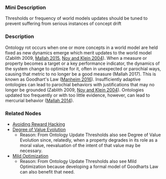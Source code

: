 ### Mini Description

Thresholds or frequency of world models updates should be tuned to prevent suffering from serious instances of concept drift

### Description

Ontology rot occurs when one or more concepts in a world model are held fixed as new dynamics emerge which merit updates to the world model (Zablith 2009, [Mallah 2015](http://smartdata2015.dataversity.net/sessionPop.cfm?confid=91&proposalid=7754), [Noy and Klein 2004](https://pdfs.semanticscholar.org/e38f/9d0878d9b06713142331695efe9ce5e5e0e0.pdf)). When a measure or property becomes a target or a key performance indicator, the dynamics of the system change to optimize for it, often in unexpected or parochial ways, causing that metric to no longer be a good measure (Mallah 2017). This is known as Goodhart's Law ([Manheim 2016](http://www.ribbonfarm.com/2016/06/09/goodharts-law-and-why-measurement-is-hard/)). Insufficiently adaptive ontologies can lead to parochial behaviors with justifications that may no longer be grounded (Zablith 2009, [Noy and Klein 2004](https://pdfs.semanticscholar.org/e38f/9d0878d9b06713142331695efe9ce5e5e0e0.pdf)). Ontologies updated too frequently or with too little evidence, however, can lead to mercurial behavior ([Mallah 2014](https://people.eecs.berkeley.edu/~russell/research/future/mallah-aamas14-future.pdf)).

### Related Nodes

- [Avoiding Reward Hacking](/Value_Alignment/Validation/Avoiding_Reward_Hacking/Avoiding_Reward_Hacking.md)
- [Degree of Value Evolution](/Value_Alignment/Validation/Technical_Value_Alignment/Degree_of_Value_Evolution/Degree_of_Value_Evolution.md)
	- Reason: From Ontology Update Thresholds also see Degree of Value Evolution since, relatedly, when a property degrades in its role as a moral value, reevaluation of the intent of that value may be necessary.
- [Mild Optimization](/Value_Alignment/Validation/Averting_Instrumental_Incentives/Domesticity/Mild_Optimization/Mild_Optimization.md)
	- Reason: From Ontology Update Thresholds also see Mild Optimization because developing a formal model of Goodharts Law can also benefit that need.
